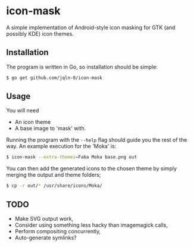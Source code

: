 # icon-mask

A simple implementation of Android-style icon masking for GTK (and possibly
KDE) icon themes.

## Installation

The program is written in Go, so installation should be simple:

```bash
$ go get github.com/jqln-0/icon-mask
```

## Usage

You will need

 - An icon theme
 - A base image to 'mask' with.

Running the program with the `--help` flag should guide you the rest of the
way. An example execution for the 'Moka' is:

```bash
$ icon-mask --extra-themes=Faba Moka base.png out
```

You can then add the generated icons to the chosen theme by simply merging the
output and theme folders;

```bash
$ cp -r out/* /usr/share/icons/Moka/
```

## TODO

 - Make SVG output work,
 - Consider using something less hacky than imagemagick calls,
 - Perform compositing concurrently,
 - Auto-generate symlinks?

